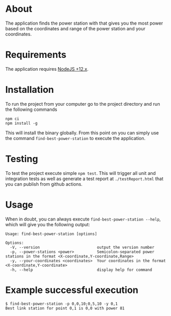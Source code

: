 # About

The application finds the power station with that gives you the most power based
on the coordinates and range of the power station and your coordinates.

# Requirements

The application requires [NodeJS +12.x](https://nodejs.org/en/download/).

# Installation

To run the project from your computer go to the project directory and run the
following commands

```
npm ci
npm install -g
```

This will install the binary globally. From this point on you can simply 
use the command `find-best-power-station` to execute the application.

# Testing

To test the project execute simple `npm test`.
This will trigger all unit and integration tests as well as generate 
a test report at `./testReport.html` that you can publish from github actions.

# Usage

When in doubt, you can always execute `find-best-power-station --help`, 
which will give you the following output:

```
Usage: find-best-power-station [options]

Options:
  -V, --version                         output the version number
  -p, --power-stations <power>          Semicolon-separated power stations in the format <X-coordinate,Y-coordinate,Range>
  -y, --your-coordinates <coordinates>  Your coordinates in the format <X-coordinate,Y-coordinate>
  -h, --help                            display help for command

```

# Example successful execution

```
$ find-best-power-station -p 0,0,10;0,5,10 -y 0,1
Best link station for point 0,1 is 0,0 with power 81
```